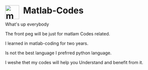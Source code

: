 # Matlab-Codes <img align="left" alt="matlab" width="45px" src="https://upload.wikimedia.org/wikipedia/commons/2/21/Matlab_Logo.png" style="padding-right:10px;" />

What's up everybody

The front peg will be just for matlam Codes related.

I learned in matlab-coding for two years.

Is not the best language I prefrred python language.

I weshe thet my codes will help you Understand and benefit from it. 

